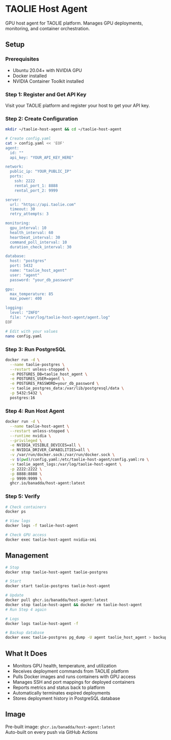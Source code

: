 # TAOLIE Host Agent

GPU host agent for TAOLIE platform. Manages GPU deployments, monitoring, and container orchestration.

## Setup

### Prerequisites
- Ubuntu 20.04+ with NVIDIA GPU
- Docker installed
- NVIDIA Container Toolkit installed

### Step 1: Register and Get API Key

Visit your TAOLIE platform and register your host to get your API key.

### Step 2: Create Configuration

```bash
mkdir ~/taolie-host-agent && cd ~/taolie-host-agent

# Create config.yaml
cat > config.yaml << 'EOF'
agent:
  id: ""
  api_key: "YOUR_API_KEY_HERE"

network:
  public_ip: "YOUR_PUBLIC_IP"
  ports:
    ssh: 2222
    rental_port_1: 8888
    rental_port_2: 9999

server:
  url: "https://api.taolie.com"
  timeout: 30
  retry_attempts: 3

monitoring:
  gpu_interval: 10
  health_interval: 60
  heartbeat_interval: 30
  command_poll_interval: 10
  duration_check_interval: 30

database:
  host: "postgres"
  port: 5432
  name: "taolie_host_agent"
  user: "agent"
  password: "your_db_password"

gpu:
  max_temperature: 85
  max_power: 400

logging:
  level: "INFO"
  file: "/var/log/taolie-host-agent/agent.log"
EOF

# Edit with your values
nano config.yaml
```

### Step 3: Run PostgreSQL

```bash
docker run -d \
  --name taolie-postgres \
  --restart unless-stopped \
  -e POSTGRES_DB=taolie_host_agent \
  -e POSTGRES_USER=agent \
  -e POSTGRES_PASSWORD=your_db_password \
  -v taolie_postgres_data:/var/lib/postgresql/data \
  -p 5432:5432 \
  postgres:16
```

### Step 4: Run Host Agent

```bash
docker run -d \
  --name taolie-host-agent \
  --restart unless-stopped \
  --runtime nvidia \
  --privileged \
  -e NVIDIA_VISIBLE_DEVICES=all \
  -e NVIDIA_DRIVER_CAPABILITIES=all \
  -v /var/run/docker.sock:/var/run/docker.sock \
  -v $(pwd)/config.yaml:/etc/taolie-host-agent/config.yaml:ro \
  -v taolie_agent_logs:/var/log/taolie-host-agent \
  -p 2222:2222 \
  -p 8888:8888 \
  -p 9999:9999 \
  ghcr.io/banadda/host-agent:latest
```

### Step 5: Verify

```bash
# Check containers
docker ps

# View logs
docker logs -f taolie-host-agent

# Check GPU access
docker exec taolie-host-agent nvidia-smi
```

## Management

```bash
# Stop
docker stop taolie-host-agent taolie-postgres

# Start
docker start taolie-postgres taolie-host-agent

# Update
docker pull ghcr.io/banadda/host-agent:latest
docker stop taolie-host-agent && docker rm taolie-host-agent
# Run Step 4 again

# Logs
docker logs taolie-host-agent -f

# Backup database
docker exec taolie-postgres pg_dump -U agent taolie_host_agent > backup.sql
```

## What It Does

- Monitors GPU health, temperature, and utilization
- Receives deployment commands from TAOLIE platform  
- Pulls Docker images and runs containers with GPU access
- Manages SSH and port mappings for deployed containers
- Reports metrics and status back to platform
- Automatically terminates expired deployments
- Stores deployment history in PostgreSQL database

## Image

Pre-built image: `ghcr.io/banadda/host-agent:latest`  
Auto-built on every push via GitHub Actions
